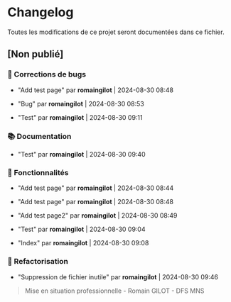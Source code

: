 # Changelog

Toutes les modifications de ce projet seront documentées dans ce fichier.

## [Non publié]

### 🐛 Corrections de bugs

- "Add test page" par **romaingilot** | 2024-08-30 08:48

- "Bug" par **romaingilot** | 2024-08-30 08:53

- "Test" par **romaingilot** | 2024-08-30 09:11


### 📚 Documentation

- "Test" par **romaingilot** | 2024-08-30 09:40


### 🚀 Fonctionnalités

- "Add test page" par **romaingilot** | 2024-08-30 08:44

- "Add test page" par **romaingilot** | 2024-08-30 08:48

- "Add test page2" par **romaingilot** | 2024-08-30 08:49

- "Test" par **romaingilot** | 2024-08-30 09:04

- "Index" par **romaingilot** | 2024-08-30 09:08


### 🚜 Refactorisation

- "Suppression de fichier inutile" par **romaingilot** | 2024-08-30 09:46


> Mise en situation professionnelle - Romain GILOT - DFS MNS
